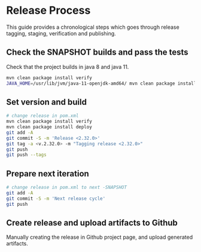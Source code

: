 # Release Process

This guide provides a chronological steps which goes through release tagging, staging, verification and publishing.


## Check the SNAPSHOT builds and pass the tests

Check that the project builds in java 8 and java 11.

```bash
mvn clean package install verify 
JAVA_HOME=/usr/lib/jvm/java-11-openjdk-amd64/ mvn clean package install verify
```

## Set version and build 

```bash
# change release in pom.xml
mvn clean package install verify
mvn clean package install deploy
git add -A
git commit -S -m 'Release <2.32.0>'
git tag -a <v.2.32.0> -m "Tagging release <2.32.0>"
git push
git push --tags
```


## Prepare next iteration

```bash
# change release in pom.xml to next -SNAPSHOT
git add -A
git commit -S -m 'Next release cycle'
git push
```

## Create release and upload artifacts to Github

Manually creating the release in Github project page, and upload generated artifacts.
